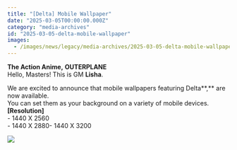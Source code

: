 ```yaml
---
title: "[Delta] Mobile Wallpaper"
date: "2025-03-05T00:00:00.000Z"
category: "media-archives"
id: "2025-03-05-delta-mobile-wallpaper"
images:
  - /images/news/legacy/media-archives/2025-03-05-delta-mobile-wallpaper/0afdd952ec154e7e90fe08a4f65a081a.webp
---
```


**The Action Anime,** **OUTERPLANE**  
Hello, Masters! This is GM **Lisha**.  
  
We are excited to announce that mobile wallpapers featuring Delta**,** are now available.  
You can set them as your background on a variety of mobile devices.  
**\[Resolution\]**  
\- 1440 X 2560  
\- 1440 X 2880- 1440 X 3200

![](/images/news/legacy/media-archives/2025-03-05-delta-mobile-wallpaper/0afdd952ec154e7e90fe08a4f65a081a.webp)
